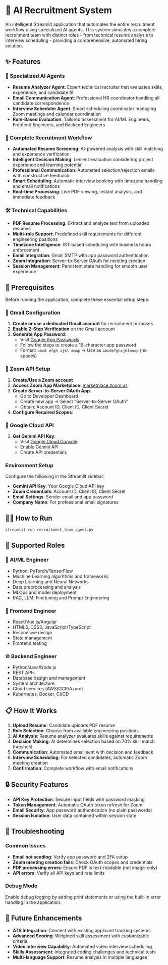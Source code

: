 # 🤖 AI Recruitment System

An intelligent Streamlit application that automates the entire recruitment workflow using specialized AI agents. This system simulates a complete recruitment team with distinct roles - from technical resume analysis to interview scheduling - providing a comprehensive, automated hiring solution.

## ✨ Features

### 🎯 Specialized AI Agents
- **Resume Analyzer Agent**: Expert technical recruiter that evaluates skills, experience, and candidate fit
- **Email Communication Agent**: Professional HR coordinator handling all candidate correspondence
- **Interview Scheduler Agent**: Smart scheduling coordinator managing Zoom meetings and calendar coordination
- **Role-Based Evaluation**: Tailored assessment for AI/ML Engineers, Frontend Engineers, and Backend Engineers

### 🔄 Complete Recruitment Workflow
- **Automated Resume Screening**: AI-powered analysis with skill matching and experience verification
- **Intelligent Decision Making**: Lenient evaluation considering project experience and learning potential
- **Professional Communication**: Automated selection/rejection emails with constructive feedback
- **Smart Scheduling**: Automatic interview booking with timezone handling and email notifications
- **Real-time Processing**: Live PDF viewing, instant analysis, and immediate feedback

### 🛠️ Technical Capabilities
- **PDF Resume Processing**: Extract and analyze text from uploaded resumes
- **Multi-role Support**: Predefined skill requirements for different engineering positions
- **Timezone Intelligence**: IST-based scheduling with business hours enforcement
- **Email Integration**: Gmail SMTP with app password authentication
- **Zoom Integration**: Server-to-Server OAuth for meeting creation
- **Session Management**: Persistent state handling for smooth user experience

## 🚀 Prerequisites

Before running the application, complete these essential setup steps:

### 📧 Gmail Configuration
1. **Create or use a dedicated Gmail account** for recruitment purposes
2. **Enable 2-Step Verification** on the Gmail account
3. **Generate App Password**:
   - Visit [Google App Passwords](https://support.google.com/accounts/answer/185833?hl=en)
   - Follow the steps to create a 16-character app password
   - Format: `abcd efgh ijkl mnop` → Use as `abcdefghijklmnop` (no spaces)

### 🎥 Zoom API Setup
1. **Create/Use a Zoom account**
2. **Access Zoom App Marketplace**: [marketplace.zoom.us](https://marketplace.zoom.us)
3. **Create Server-to-Server OAuth App**:
   - Go to Developer Dashboard
   - Create new app → Select "Server-to-Server OAuth"
   - Obtain: Account ID, Client ID, Client Secret
4. **Configure Required Scopes**:

### 🔑 Google Cloud API
1. **Get Gemini API Key**:
   - Visit [Google Cloud Console](https://console.cloud.google.com/)
   - Enable Gemini API
   - Create API credentials

### Environment Setup
Configure the following in the Streamlit sidebar:
- **Gemini API Key**: Your Google Cloud API key
- **Zoom Credentials**: Account ID, Client ID, Client Secret
- **Email Settings**: Sender email and app password
- **Company Name**: For professional email signatures

## 🏃‍♂️ How to Run

```bash
streamlit run recruitment_team_agent.py
```

## 💼 Supported Roles

### 🤖 AI/ML Engineer
- Python, PyTorch/TensorFlow
- Machine Learning algorithms and frameworks
- Deep Learning and Neural Networks
- Data preprocessing and analysis
- MLOps and model deployment
- RAG, LLM, Finetuning and Prompt Engineering

### 🎨 Frontend Engineer
- React/Vue.js/Angular
- HTML5, CSS3, JavaScript/TypeScript
- Responsive design
- State management
- Frontend testing

### ⚙️ Backend Engineer
- Python/Java/Node.js
- REST APIs
- Database design and management
- System architecture
- Cloud services (AWS/GCP/Azure)
- Kubernetes, Docker, CI/CD

## 📋 How It Works

1. **Upload Resume**: Candidate uploads PDF resume
2. **Role Selection**: Choose from available engineering positions
3. **AI Analysis**: Resume analyzer evaluates skills against requirements
4. **Decision Making**: AI determines selection based on 70% skill match threshold
5. **Communication**: Automated email sent with decision and feedback
6. **Interview Scheduling**: For selected candidates, automatic Zoom meeting creation
7. **Confirmation**: Complete workflow with email notifications

## 🔒 Security Features

- **API Key Protection**: Secure input fields with password masking
- **Token Management**: Automatic OAuth token refresh for Zoom
- **Email Security**: App password authentication (no plain passwords)
- **Session Isolation**: User data contained within session state

## 🐛 Troubleshooting

### Common Issues
- **Email not sending**: Verify app password and 2FA setup
- **Zoom meeting creation fails**: Check OAuth scopes and credentials
- **PDF processing errors**: Ensure PDF is text-readable (not image-only)
- **API errors**: Verify all API keys and rate limits

### Debug Mode
Enable debug logging by adding print statements or using the built-in error handling in the application.

## 🔮 Future Enhancements

- **ATS Integration**: Connect with existing applicant tracking systems
- **Advanced Scoring**: Weighted skill assessment with customizable criteria
- **Video Interview Capability**: Automated video interview scheduling
- **Skills Assessment**: Integrated coding challenges and technical tests
- **Multi-language Support**: Resume analysis in multiple languages
